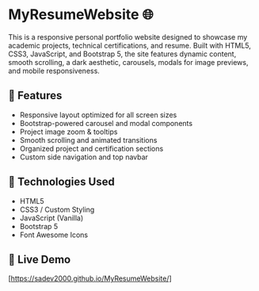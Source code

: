 # MyResumeWebsite 🌐

This is a responsive personal portfolio website designed to showcase my academic projects, technical certifications, and resume. Built with HTML5, CSS3, JavaScript, and Bootstrap 5, the site features dynamic content, smooth scrolling, a dark aesthetic, carousels, modals for image previews, and mobile responsiveness.

## 🔧 Features
- Responsive layout optimized for all screen sizes
- Bootstrap-powered carousel and modal components
- Project image zoom & tooltips
- Smooth scrolling and animated transitions
- Organized project and certification sections
- Custom side navigation and top navbar

## 📁 Technologies Used
- HTML5  
- CSS3 / Custom Styling  
- JavaScript (Vanilla)  
- Bootstrap 5  
- Font Awesome Icons

## 🚀 Live Demo
[https://sadev2000.github.io/MyResumeWebsite/]
